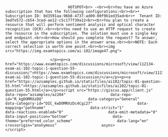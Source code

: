 <p class="card-text">
							
								HOTSPOT<br> -<br><br>You have an Azure subscription that has the following configurations:<br><br>•	Subscription ID: 8d3591aa-96b8-4737-ad09-00f9b1ed35ad<br>•	Tenant ID: 3edfe572-cb54-3ced-ae12-c5c177f39a12<br><br>You plan to create a resource that will perform sentiment analysis and optical character recognition (OCR).<br><br>You need to use an HTTP request to create the resource in the subscription. The solution must use a single key and endpoint.<br><br>How should you complete the request? To answer, select the appropriate options in the answer area.<br><br>NOTE: Each correct selection is worth one point.<br><br><img src="https://img.examtopics.com/ai-102/image47.png">
							
						</p><p><a href="https://www.examtopics.com/discussions/microsoft/view/112134-exam-ai-102-topic-1-question-55-discussion/">https://www.examtopics.com/discussions/microsoft/view/112134-exam-ai-102-topic-1-question-55-discussion/</a></p><p><a href="https://azsamples.github.io/staticfiles/ai102/topic-01-question-55.html">https://azsamples.github.io/staticfiles/ai102/topic-01-question-55.html</a></p><script src="https://giscus.app/client.js"                    data-repo="azsamples/az204"                    data-repo-id="R_kgDOMRXzDQ"                    data-category="General"                    data-category-id="DIC_kwDOMRXzDc4Cgi27"                    data-mapping="pathname"                    data-strict="1"                    data-reactions-enabled="0"                    data-emit-metadata="0"                    data-input-position="bottom"                    data-theme="preferred_color_scheme"                    data-lang="en"                    crossorigin="anonymous"                    async>                    </script>